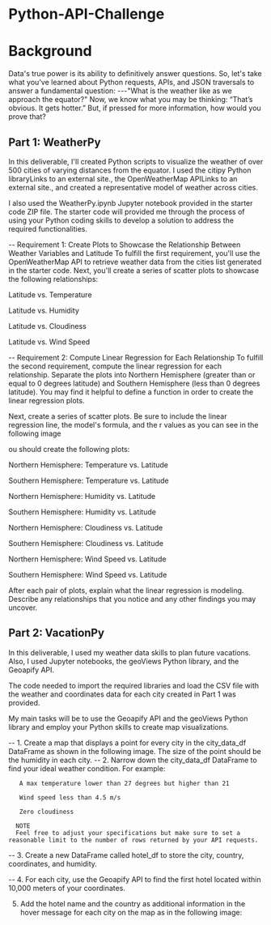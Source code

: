 # Python-API-Challenge

# Background
Data's true power is its ability to definitively answer questions. So, let's take what you've learned about Python requests, APIs, and JSON traversals to answer a fundamental question: ---"What is the weather like as we approach the equator?" Now, we know what you may be thinking: “That’s obvious. It gets hotter.” But, if pressed for more information, how would you prove that?

## Part 1: WeatherPy
In this deliverable, I'll created Python scripts to visualize the weather of over 500 cities of varying distances from the equator. I used the citipy Python libraryLinks to an external site., the OpenWeatherMap APILinks to an external site., and created a representative model of weather across cities.

I also used the WeatherPy.ipynb Jupyter notebook provided in the starter code ZIP file. The starter code will provided me through the process of using your Python coding skills to develop a solution to address the required functionalities.

-- Requirement 1: Create Plots to Showcase the Relationship Between Weather Variables and Latitude
To fulfill the first requirement, you'll use the OpenWeatherMap API to retrieve weather data from the cities list generated in the starter code. Next, you'll create a series of scatter plots to showcase the following relationships:

Latitude vs. Temperature

Latitude vs. Humidity

Latitude vs. Cloudiness

Latitude vs. Wind Speed

-- Requirement 2: Compute Linear Regression for Each Relationship
To fulfill the second requirement, compute the linear regression for each relationship. Separate the plots into Northern Hemisphere (greater than or equal to 0 degrees latitude) and Southern Hemisphere (less than 0 degrees latitude). You may find it helpful to define a function in order to create the linear regression plots.

Next, create a series of scatter plots. Be sure to include the linear regression line, the model's formula, and the r values as you can see in the following image

ou should create the following plots:

Northern Hemisphere: Temperature vs. Latitude

Southern Hemisphere: Temperature vs. Latitude

Northern Hemisphere: Humidity vs. Latitude

Southern Hemisphere: Humidity vs. Latitude

Northern Hemisphere: Cloudiness vs. Latitude

Southern Hemisphere: Cloudiness vs. Latitude

Northern Hemisphere: Wind Speed vs. Latitude

Southern Hemisphere: Wind Speed vs. Latitude

After each pair of plots, explain what the linear regression is modeling. Describe any relationships that you notice and any other findings you may uncover.


## Part 2: VacationPy
In this deliverable, I used my weather data skills to plan future vacations. Also, I used Jupyter notebooks, the geoViews Python library, and the Geoapify API.

The code needed to import the required libraries and load the CSV file with the weather and coordinates data for each city created in Part 1 was provided.

My main tasks will be to use the Geoapify API and the geoViews Python library and employ your Python skills to create map visualizations.


-- 1. Create a map that displays a point for every city in the city_data_df DataFrame as shown in the following image. The size of the point should be the humidity in each city.
-- 2. Narrow down the city_data_df DataFrame to find your ideal weather condition. For example:

       A max temperature lower than 27 degrees but higher than 21

       Wind speed less than 4.5 m/s

       Zero cloudiness

      NOTE
      Feel free to adjust your specifications but make sure to set a reasonable limit to the number of rows returned by your API requests.

-- 3. Create a new DataFrame called hotel_df to store the city, country, coordinates, and humidity.

-- 4. For each city, use the Geoapify API to find the first hotel located within 10,000 meters of your coordinates.

5.  Add the hotel name and the country as additional information in the hover message for each city on the map as in the following image:



